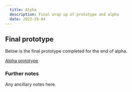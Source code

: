 ```yaml
---
  title: Alpha
  description: Final wrap up of prototype and alpha
  date: 2022-26-04
---
```


## Final prototype 
Below is the final prototype completed for the end of alpha.

<a href="#">Alpha prototype</a>

### Further notes
Any ancillary notes here.





